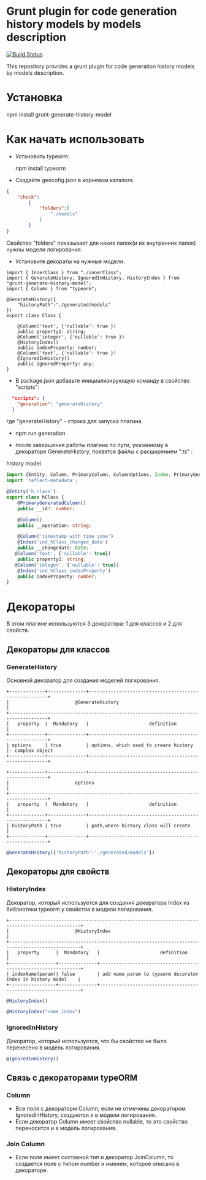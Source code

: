 # Grunt plugin for code generation history models by models description

[![Build Status](https://travis-ci.org/AbatapCompany/grunt-generate-view-model.svg?branch=master)](https://travis-ci.org/AbatapCompany/grunt-generate-view-model)

This repository provides a grunt plugin for code generation history models by models description.

# Установка

  npm install grunt-generate-history-model
  
# Как начать использовать
* Установить typeorm.

  npm install typeorm
  
* Создайте gencofig.json в корневом каталоге.
```json
{
    "check":
        {
            "folders":[
                "./models"
            ]
        }
}
```
Свойство "folders" показывает для каких папок(и их внутренних папок) нужны модели логирования.
* Установите декораты на нужные модели.
```typescripts
import { InnerClass } from "./innerClass";
import { GenerateHistory, IgnoredInHistory, HistoryIndex } from "grunt-generate-history-model";
import { Column } from "typeorm";

@GenerateHistory({
    "historyPath":"./generated/models"
})
export class Class {

    @Column('text', {'nullable': true })
    public property1: string;
    @Column('integer', {'nullable': true })
    @HistoryIndex()
    public indexProperty: number;
    @Column('text', {'nullable': true })
    @IgnoredInHistory()
    public ignoredProperty: any;
}
```
* В package.json добавьте инициализирующую команду в свойство "scripts":
```json
  "scripts": {
    "generation": "generateHistory"
  }
  ```
  где "generateHistory" - строка для запуска плагина.
  
* npm run generation

* после завершения работы плагина по пути, указанному в декораторе GenerateHistory, появятся файлы с расширением ".ts" :

history model
```typescript
import {Entity, Column, PrimaryColumn, ColumnOptions, Index, PrimaryGeneratedColumn} from 'typeorm';
import 'reflect-metadata';

@Entity('h_class')
export class hClass {
    @PrimaryGeneratedColumn()
    public __id?: number;

    @Column()
    public __operation: string;

    @Column('timestamp with time zone')
    @Index('ind_hClass_changed_date')
    public __changedate: Date;
   @Column('text', {'nullable': true})
    public property1: string;
   @Column('integer', {'nullable': true})
    @Index('ind_hClass_indexProperty')
    public indexProperty: number;
}
```
# Декораторы

В этом плагине используются 3 декоратора: 1 для классов и 2 для свойств.

## Декораторы для классов
### GenerateHistory
Основной декоратор для создания моделей логирования.
```shell
+-------------+--------------+-------------------------------------------------------+
|                        @GenerateHistory                                            |
+------------------------------------------------------------------------------------+
|   property  |  Mandatory   |                      definition                       |
+-------------+--------------+-------------------------------------------------------+
| options     | true         | options, which used to creare history                 |- complex object
+-------------+--------------+-------------------------------------------------------+

+-------------+--------------+-------------------------------------------------------+
|                        options                                                     |
+------------------------------------------------------------------------------------+
|   property  |  Mandatory   |                      definition                       |
+-------------+--------------+-------------------------------------------------------+
| historyPath | true         | path,where history class will create                  |
+-------------+--------------+-------------------------------------------------------+
```
```typescript
@GenerateHistory({'historyPath':'./generated/models'})
```

## Декораторы для свойств
### HistoryIndex
Декоратор, который используется для создания декоратора Index из библиотеки typeorm у свойства в модели логирования.
```shell
+------------------------------------------------------------------------------------------------+
|                        @HistoryIndex                                                           |
+------------------------------------------------------------------------------------------------+
|   property      |  Mandatory   |                      definition                               |
+-----------------+--------------+---------------------------------------------------------------+
| indexName(param)| false        | add name param to typeorm decorator Index in history model    |
+-----------------+--------------+---------------------------------------------------------------+
```
```typescript
@HistoryIndex()

@HistoryIndex("name_index")
```
### IgnoredInHistory
Декоратор, который используется, что бы свойство не было перенесено в модель логирования.

```typescript
@IgnoredInHistory()
```
## Связь с  декораторами typeORM
### Column 
* Все поля с декораторм Column, если не отмечены декоратором IgnoredInHistory, создаются и в модели логирования.
* Если декоратор Column имеет свойство nullable, то это свойство переносится и в модель логирования.
### Join Column
* Если поле имеет составной тип и декоратор JoinColumn, то создается поле с типом number и именем, которое описано в декораторе.
